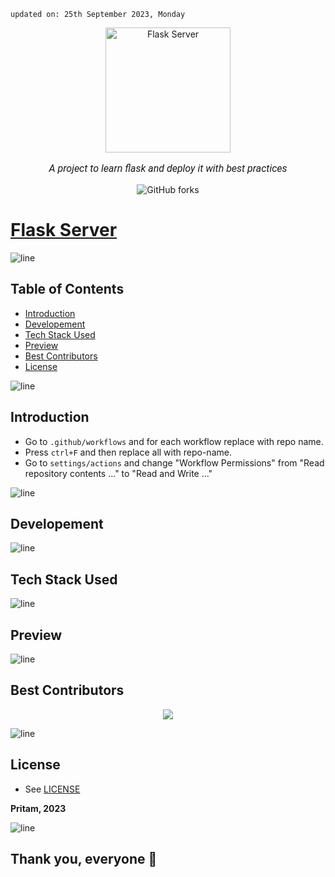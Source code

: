     updated on: 25th September 2023, Monday

<div align=center>
    <a href="https://github.com/warmachine028/flask-server">
        <img width="200" src="https://encrypted-tbn0.gstatic.com/images?q=tbn:ANd9GcQNNMEw0gMcuUKOiT4V1EsyhDj9tv4St5BuRNfh7iV0BA&usqp=CAU&ec=48665699" alt="Flask Server">
    </a>
    <p style="font-family: roboto, calibri; font-size:12pt; font-style:italic"> A project to learn flask and deploy it with best practices </p>
    <a src="https://github.com/warmachine028/flask-server/forks">
        <img alt="GitHub forks" src="https://img.shields.io/github/forks/warmachine028/flask-server">
    </a>
</div>

# [Flask Server](https://github.com/warmachine028/flask-server)

![line]

## Table of Contents

- [Introduction](#introduction)
- [Developement](#developement)
- [Tech Stack Used](#tech-stack-used)
- [Preview](#preview)
- [Best Contributors](#best-contributors)
- [License](#license)

![line]

## Introduction

- Go to `.github/workflows` and for each workflow replace <project-name> with repo name.
- Press `ctrl+F` and then replace all with repo-name.
- Go to `settings/actions` and change "Workflow Permissions" from "Read repository contents ..." to "Read and Write ..."

![line]

## Developement

![line]

## Tech Stack Used

[markdown badges]: https://github.com/Ileriayo/markdown-badges

![line]

## Preview

![line]

## Best Contributors

<div align="center">
    <a  href="https://github.com/warmachine028/flask-server/graphs/contributors">
        <img src="https://contrib.rocks/image?repo=warmachine028/flask-server&anon=1" />
    </a>
</div>

![line]

## License

- See [LICENSE]

**Pritam, 2023**

![line]

## Thank you, everyone 💚

[line]: https://user-images.githubusercontent.com/75939390/137615281-3a875960-92cc-407f-97fe-fd2319bdb252.png

[License]: https://github.com/warmachine028/flask-server/blob/main/LICENSE
<!-- 25/09/23 -->

